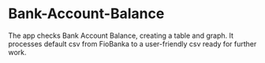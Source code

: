 # Bank-Account-Balance
The app checks Bank Account Balance, creating a table and graph. It processes default csv from FioBanka to a user-friendly csv ready for further work. 
